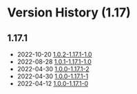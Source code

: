 # Version History (1.17)

## 1.17.1

- 2022-10-20 [1.0.2-1.17.1-1.0](1.0.2-1.17.1-1.0.md)
- 2022-08-28 [1.0.1-1.17.1-1.0](1.0.1-1.17.1-1.0.md)
- 2022-04-30 [1.0.0-1.17.1-2](1.0.0-1.17.1-2.md)
- 2022-04-30 [1.0.0-1.17.1-1](1.0.0-1.17.1-1.md)
- 2022-04-12 [1.0.0-1.17.1-0](1.0.0-1.17.1-0.md)